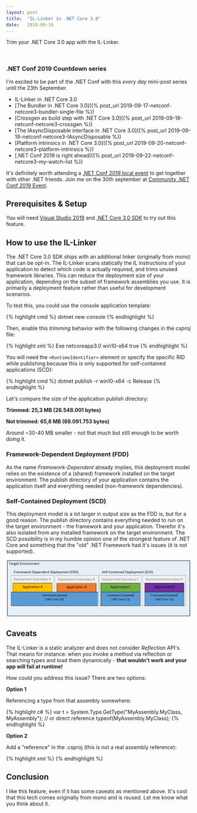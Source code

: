 ```yaml
---
layout: post
title:  "IL-Linker in .NET Core 3.0"
date:   2019-09-16
---
```


<p class="intro">
    <span class="dropcap">T</span>rim your .NET Core 3.0 app with the IL-Linker.
</p>

<br/>

### .NET Conf 2019 Countdown series

I'm excited to be part of the .NET Conf with this *every day* mini-post series until the 23th September.

* IL-Linker in .NET Core 3.0
* [The Bundler in .NET Core 3.0]({% post_url 2019-09-17-netconf-netcore3-bundler-single-file %})
* [Crossgen as build step with .NET Core 3.0]({% post_url 2019-09-18-netconf-netcore3-crossgen %})
* [The IAsyncDisposable interface in .NET Core 3.0]({% post_url 2019-09-19-netconf-netcore3-IAsyncDisposable %})
* [Platform intrinsics in .NET Core 3.0]({% post_url 2019-09-20-netconf-netcore3-platform-intrinsics %})
* [.NET Conf 2019 is right ahead]({% post_url 2019-09-22-netconf-netcore3-my-watch-list %})

It's definitely worth attending a [.NET Conf 2019 local event](https://www.dotnetconf.net/local-events) to get together with other .NET friends.
Join me on the 30th september at [Community .NET Conf 2019 Event](https://www.meetup.com/de-DE/Basel-NET-User-Group/events/264124718/).

## Prerequisites & Setup

You will need [Visual Studio 2019](https://visualstudio.microsoft.com/vs/preview/) and [.NET Core 3.0 SDK](https://dotnet.microsoft.com/download/dotnet-core/3.0) to try out this feature.

## How to use the IL-Linker

The .NET Core 3.0 SDK ships with an additional linker (originally from mono) that can be opt-in.
The IL-Linker scans statically the IL instructions of your application to detect which code is actually required, and trims unused framework libraries. This can reduce the deployment size of your application, depending on the subset of framework assemblies you use.
It is primarily a deployment feature rather than useful for development scenarios.

To test this, you could use the console application template:

{% highlight cmd %}
    dotnet new console
{% endhighlight %}

Then, enable this *trimming* behavior with the following changes in the *csproj* file:

{% highlight xml %}
<Project Sdk="Microsoft.NET.Sdk">
  <PropertyGroup>
    <OutputType>Exe</OutputType>
    <TargetFramework>netcoreapp3.0</TargetFramework>
    <RuntimeIdentifier>win10-x64</RuntimeIdentifier>
    <PublishTrimmed>true</PublishTrimmed>
  </PropertyGroup>
</Project>
{% endhighlight %}

You will need the `<RuntimeIdentifier>` element or specify the specific RID while publishing because this is only supported for self-contained applications (SCD):

{% highlight cmd %}
    dotnet publish -r win10-x64 -c Release
{% endhighlight %}

Let's compare the size of the application publish directory:

**Trimmed: 25,3 MB (26.548.001 bytes)**

**Not trimmed: 65,8 MB (69.091.753 bytes)**

Around ~30-40 MB smaller - not that much but still enough to be worth doing it.

### Framework-Dependent Deployment (FDD)

As the name *Framework-Dependent* already implies, this deployment model relies on the existence of a (shared) framework installed on the target environment.
The publish directory of your application contains the application itself and everything needed (non-framework dependencies).

### Self-Contained Deployment (SCD)

This deployment model is a lot larger in output size as the FDD is, but for a good reason.
The publish directory contains everything needed to run on the target environment - the framework and your application.
Therefor it's also isolated from any installed framework on the target environment.
The SCD possibility is in my humble opinion one of the strongest feature of .NET Core and something that the "old" .NET Framework had it's issues (it is not supported).

![framework-deployment-models](/assets/img/netconf-netcore3-IL-Linker/framework-deploy-models.png)

## Caveats

The IL-Linker is a static analyzer and does not consider *Reflection* API's.
That means for instance: when you invoke a method via reflection or searching types and load them dynamically - **that wouldn't work and your app will fail at runtime!**

How could you address this issue? There are two options:

**Option 1**

Referencing a type from that assembly somewhere:

{% highlight c# %}
    var t =  System.Type.GetType("MyAssembly.MyClass, MyAssembly");
    // or direct reference
    typeof(MyAssembly.MyClass);
{% endhighlight %}

**Option 2**

Add a "reference" in the .csproj (this is not a real assembly reference):

{% highlight xml %}
<ItemGroup>
    <TrimmerRootAssembly Include="MyAssembly.MyClass" />
</ItemGroup>
{% endhighlight %}

## Conclusion

I like this feature, even if it has some caveats as mentioned above.
It's cool that this tech comes originally from mono and is reused.
Let me know what you think about it.
